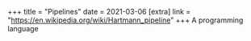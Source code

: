 +++
title = "Pipelines"
date = 2021-03-06
[extra]
link = "https://en.wikipedia.org/wiki/Hartmann_pipeline"
+++
A programming language

